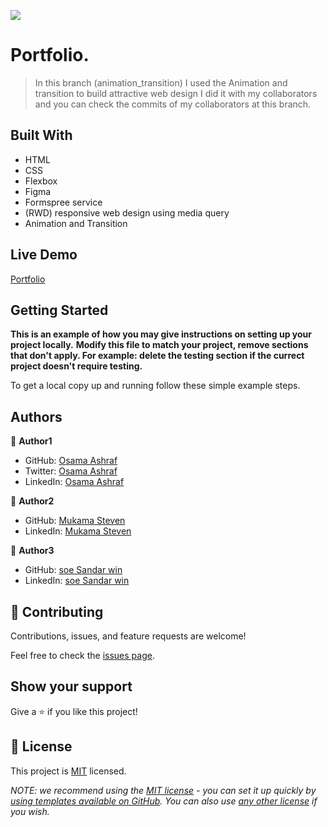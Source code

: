 ![](https://img.shields.io/badge/Microverse-blueviolet)

# Portfolio.

> In this branch (animation_transition) I used the Animation and transition to build attractive web design I did it with my collaborators and you can check the commits of my collaborators at this branch.

## Built With

- HTML
- CSS
- Flexbox
- Figma
- Formspree service
- (RWD) responsive web design using media query
- Animation and Transition



## Live Demo


[Portfolio](https://github.com/osamaashraf6/portfolio/tree/portfolio)


## Getting Started

**This is an example of how you may give instructions on setting up your project locally.**
**Modify this file to match your project, remove sections that don't apply. For example: delete the testing section if the currect project doesn't require testing.**


To get a local copy up and running follow these simple example steps.



## Authors

👤 **Author1**

- GitHub: [Osama Ashraf](https://github.com/osamaashraf6)
- Twitter: [Osama Ashraf](https://twitter.com/OsamaAshraf578?t=l75KjrhQgK4h-vSPfgk1gA&s=08)
- LinkedIn: [Osama Ashraf](https://www.linkedin.com/in/osama-salem-2a046b203)

👤 **Author2**

- GitHub: [Mukama Steven](https://github.com/stevenmukama)
- LinkedIn: [Mukama Steven](https://www.linkedin.com/in/steven-mukama-b83067197/)

👤 **Author3**

- GitHub: [soe Sandar win](https://github.com/soesandarwin2201)
- LinkedIn: [soe Sandar win](https://www.linkedin.com/in/soe-sandar-win-softwareengineer/)


## 🤝 Contributing

Contributions, issues, and feature requests are welcome!

Feel free to check the [issues page](../../issues/).

## Show your support

Give a ⭐️ if you like this project!



## 📝 License

This project is [MIT](./LICENSE) licensed.

_NOTE: we recommend using the [MIT license](https://choosealicense.com/licenses/mit/) - you can set it up quickly by [using templates available on GitHub](https://docs.github.com/en/communities/setting-up-your-project-for-healthy-contributions/adding-a-license-to-a-repository). You can also use [any other license](https://choosealicense.com/licenses/) if you wish._

